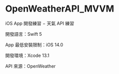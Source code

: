 # OpenWeatherAPI_MVVM

iOS App 開發練習 − 天氣 API 練習

開發語言：Swift 5

App 最低安裝限制：iOS 14.0

開發環境：Xcode 13.1

API 來源：OpenWeather
